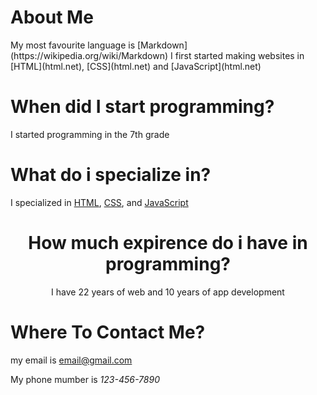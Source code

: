 <h1 class="text-align:center;">About Me</h1>
My most favourite language is [Markdown](https://wikipedia.org/wiki/Markdown)
I first started making websites in [HTML](html.net), [CSS](html.net) and [JavaScript](html.net)
<h1>When did I start programming?</h1>
<p>I started programming in the 7th grade</p>
<h1>What do i specialize in?</h1>
I specialized in <a href="html.net">HTML</a>, <a href="html.net">CSS</a>, and <a href="html.net">JavaScript</a>
<h1 style="text-align:center;">How much expirence do i have in programming?</h1>
<p style="text-align:center;">I have 22 years of web and 10 years of app development</p>
<h1>Where To Contact Me?</h1>
my email is <a href='mailto:email@gmail.com'>email@gmail.com</a>
<p class="">My phone mumber is <em>123-456-7890</em></p>
